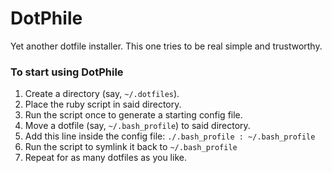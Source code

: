 DotPhile
===========

Yet another dotfile installer. This one tries to be real simple and trustworthy.

### To start using DotPhile

1. Create a directory (say, `~/.dotfiles`). 
2. Place the ruby script in said directory.
3. Run the script once to generate a starting config file.
4. Move a dotfile (say, `~/.bash_profile`) to said directory.
5. Add this line inside the config file: `./.bash_profile : ~/.bash_profile`
6. Run the script to symlink it back to `~/.bash_profile`
7. Repeat for as many dotfiles as you like.


